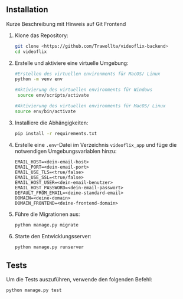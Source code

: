 ## Installation
Kurze Beschreibung mit Hinweis auf Git Frontend


1. Klone das Repository:
    ```sh
    git clone <https://github.com/Trawollta/videoflix-backend>
    cd videoflix
    ```

2. Erstelle und aktiviere eine virtuelle Umgebung:
    ```sh
    #Erstellen des virtuellen environments für MacOS/ Linux
    python -m venv env

    #Aktivierung des virtuellen environments für Windows
     source env/scripts/activate

    #Aktivierung des virtuellen environments für MacOS/ Linux
    source env/bin/activate
    ```
    

3. Installiere die Abhängigkeiten:
    ```sh
    pip install -r requirements.txt
    ```

4. Erstelle eine `.env`-Datei im Verzeichnis `videoflix_app` und füge die notwendigen Umgebungsvariablen hinzu:
    ```env
    EMAIL_HOST=<dein-email-host>
    EMAIL_PORT=<dein-email-port>
    EMAIL_USE_TLS=<true/false>
    EMAIL_USE_SSL=<true/false>
    EMAIL_HOST_USER=<dein-email-benutzer>
    EMAIL_HOST_PASSWORD=<dein-email-passwort>
    DEFAULT_FROM_EMAIL=<deine-standard-email>
    DOMAIN=<deine-domain>
    DOMAIN_FRONTEND=<deine-frontend-domain>
    ```

5. Führe die Migrationen aus:
    ```sh
    python manage.py migrate
    ```

6. Starte den Entwicklungsserver:
    ```sh
    python manage.py runserver
    ```

## Tests

Um die Tests auszuführen, verwende den folgenden Befehl:
```sh
python manage.py test